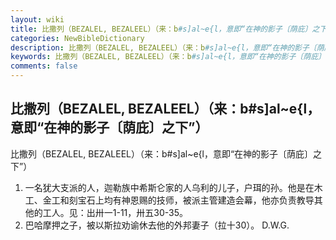 ```yaml
---
layout: wiki
title: 比撒列（BEZALEL, BEZALEEL）（来：b#s]al~e{l，意即“在神的影子〔荫庇〕之下”）
categories: NewBibleDictionary
description: 比撒列（BEZALEL, BEZALEEL）（来：b#s]al~e{l，意即“在神的影子〔荫庇〕之下”）
keywords: 比撒列（BEZALEL, BEZALEEL）（来：b#s]al~e{l，意即“在神的影子〔荫庇〕之下”）
comments: false
---
```


## 比撒列（BEZALEL, BEZALEEL）（来：b#s]al~e{l，意即“在神的影子〔荫庇〕之下”）



比撒列（BEZALEL, BEZALEEL）（来：b#s]al~e{l，意即“在神的影子〔荫庇〕之下”）
1. 一名犹大支派的人，迦勒族中希斯仑家的人乌利的儿子，户珥的孙。他是在木工、金工和刻宝石上均有神恩赐的技师，被派主管建造会幕，他亦负责教导其他的工人。见：出卅一1-11，卅五30-35。
2. 巴哈摩押之子，被以斯拉劝谕休去他的外邦妻子（拉十30）。
D.W.G.



